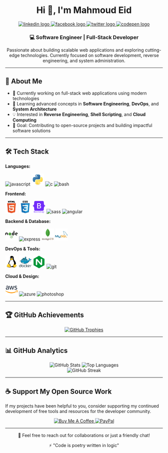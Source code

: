 <h1 align="center">Hi 👋, I'm Mahmoud Eid</h1>
<!-- <p align="left"> <img src="https://komarev.com/ghpvc/?username=Mahmoud-Eid-Elsayed&label=Profile%20views&abbreviated=true&color=0e75b6&style=for-the-badge" alt="Mahmoud Eid profile views" /></p>
 -->
 
<!-- <div align="center">
  <img src="https://github.com/user-attachments/assets/01ae6fa1-ce0a-4ecd-a0f7-4b51cdc00129" height="50%" width="50%" alt="Profile Banner" />
</div> -->

 
<!-- <div align="center">
  <img src="./assets/images/special-pic-01/special-background01.gif" height="80%" width="80%" alt="My Code pic" />
</div> -->

<div align="center">
  <a href="https://linkedin.com/in/mahmoud-elsayed" target="_blank"> 
    <img src="https://img.shields.io/static/v1?message=LinkedIn&logo=linkedin&label=&color=0077B5&logoColor=white&labelColor=&style=for-the-badge" height="28" alt="linkedin logo"  />
  </a>
  <a href="https://www.facebook.com/Mahmoud.Eid3000/" target="_blank">
    <img src="https://img.shields.io/static/v1?message=Facebook&logo=facebook&label=&color=1877F2&logoColor=white&labelColor=&style=for-the-badge" height="28" alt="facebook logo"  />
  </a>
  <a href="https://twitter.com/Mahmoud_Eid00" target="_blank"> 
    <img src="https://img.shields.io/static/v1?message=Twitter&logo=twitter&label=&color=1DA1F2&logoColor=white&labelColor=&style=for-the-badge" height="28" alt="twitter logo"  />
  </a>
  <a href="https://codepen.io/Mahmoud-Eid-Elsayed47" target="_blank"> 
    <img src="https://img.shields.io/static/v1?message=Codepen&logo=codepen&label=&color=000000&logoColor=white&labelColor=&style=for-the-badge" height="28" alt="codepen logo"  />
  </a>
</div>

<h3 align="center">💻 Software Engineer | Full-Stack Developer</h3>

<p align="center">
Passionate about building scalable web applications and exploring cutting-edge technologies. Currently focused on software development, reverse engineering, and system administration.
</p>

---

## 🚀 About Me

- 🔭 Currently working on full-stack web applications using modern technologies
- 🌱 Learning advanced concepts in **Software Engineering**, **DevOps**, and **System Architecture**
- 💡 Interested in **Reverse Engineering**, **Shell Scripting**, and **Cloud Computing**
- 🎯 Goal: Contributing to open-source projects and building impactful software solutions

---

## 🛠️ Tech Stack

**Languages:**
<div align="left">
  <img src="https://cdn.jsdelivr.net/gh/devicons/devicon/icons/javascript/javascript-original.svg" height="40" width="40" alt="javascript"  />
  <img src="https://raw.githubusercontent.com/devicons/devicon/master/icons/python/python-original.svg" alt="python" width="40" height="40"/>
  <img src="https://cdn.jsdelivr.net/gh/devicons/devicon/icons/c/c-original.svg" height="40" width="40" alt="c"  />
  <img src="https://www.vectorlogo.zone/logos/gnu_bash/gnu_bash-icon.svg" alt="bash" width="40" height="40"/>
</div>

**Frontend:**
<div align="left">
  <img src="https://raw.githubusercontent.com/devicons/devicon/master/icons/html5/html5-original-wordmark.svg" height="40" width="40" alt="html5"  />
  <img src="https://raw.githubusercontent.com/devicons/devicon/master/icons/css3/css3-original-wordmark.svg" alt="css3" width="40" height="40"/>
  <img src="https://raw.githubusercontent.com/devicons/devicon/master/icons/bootstrap/bootstrap-plain-wordmark.svg" alt="bootstrap" width="40" height="40"/>
  <img src="https://cdn.jsdelivr.net/gh/devicons/devicon/icons/sass/sass-original.svg" height="40" width="40" alt="sass"  />
  <img src="https://cdn.jsdelivr.net/gh/devicons/devicon/icons/angularjs/angularjs-original.svg" height="40" width="40" alt="angular"  />
</div>

**Backend & Database:**
<div align="left">
  <img src="https://raw.githubusercontent.com/devicons/devicon/master/icons/nodejs/nodejs-original-wordmark.svg" alt="nodejs" width="40" height="40"/>
  <img src="https://www.vectorlogo.zone/logos/expressjs/expressjs-ar21.svg" height="40" width="60" alt="express"  />
  <img src="https://raw.githubusercontent.com/devicons/devicon/master/icons/mongodb/mongodb-original-wordmark.svg" height="40" width="40" alt="mongodb"  />
  <img src="https://raw.githubusercontent.com/devicons/devicon/master/icons/mysql/mysql-original-wordmark.svg" alt="mysql" width="40" height="40"/>
</div>

**DevOps & Tools:**
<div align="left">
  <img src="https://raw.githubusercontent.com/devicons/devicon/master/icons/linux/linux-original.svg" alt="linux" width="40" height="40"/>
  <img src="https://raw.githubusercontent.com/devicons/devicon/master/icons/docker/docker-original-wordmark.svg" height="40" width="40" alt="docker"  />
  <img src="https://raw.githubusercontent.com/devicons/devicon/master/icons/nginx/nginx-original.svg" alt="nginx" width="40" height="40"/>
  <img src="https://www.vectorlogo.zone/logos/git-scm/git-scm-icon.svg" alt="git" width="40" height="40"/>
</div>

**Cloud & Design:**
<div align="left">
  <img src="https://raw.githubusercontent.com/devicons/devicon/master/icons/amazonwebservices/amazonwebservices-original-wordmark.svg" height="40" width="40" alt="aws"  />
  <img src="https://www.vectorlogo.zone/logos/microsoft_azure/microsoft_azure-icon.svg" alt="azure" width="40" height="40" />
  <img src="https://cdn.jsdelivr.net/gh/devicons/devicon/icons/photoshop/photoshop-plain.svg" height="40" width="40" alt="photoshop"  />
</div>

---

## 🏆 GitHub Achievements
<p align="center">
  <a href="https://github.com/ryo-ma/github-profile-trophy">
    <img src="https://github-profile-trophy.vercel.app/?username=Mahmoud-Eid-Elsayed&theme=gruvbox&no-frame=true&no-bg=false&margin-w=4" alt="GitHub Trophies" />
  </a>
</p>

---

## 📊 GitHub Analytics

<div align="center">
  <img src="https://github-readme-stats.vercel.app/api?username=Mahmoud-Eid-Elsayed&theme=dark&hide_border=false&include_all_commits=true&count_private=false" alt="GitHub Stats" width="48%" />
  <img src="https://github-readme-stats.vercel.app/api/top-langs/?username=Mahmoud-Eid-Elsayed&theme=dark&hide_border=false&include_all_commits=true&count_private=true&layout=compact" alt="Top Languages" width="48%" />
</div>

<div align="center">
  <img src="https://github-readme-streak-stats.herokuapp.com/?user=Mahmoud-Eid-Elsayed&theme=dark" alt="GitHub Streak" />
</div>

---

## ☕ Support My Open Source Work
If my projects have been helpful to you, consider supporting my continued development of free tools and resources for the developer community.

<div align="center">
  <a href="https://buymeacoffee.com/Mahmoud.Madoo" target="_blank">
    <img src="https://img.shields.io/badge/Buy%20Me%20a%20Coffee-ffdd00?style=for-the-badge&logo=buy-me-a-coffee&logoColor=black" alt="Buy Me A Coffee" />
  </a>
  <a href="https://paypal.me/mado999" target="_blank">
    <img src="https://img.shields.io/badge/PayPal-00457C?style=for-the-badge&logo=paypal&logoColor=white" alt="PayPal" />
  </a>
</div>

---

<div align="center">
  <p>💬 Feel free to reach out for collaborations or just a friendly chat!</p>
  <p>⚡ "Code is poetry written in logic"</p>
</div>
